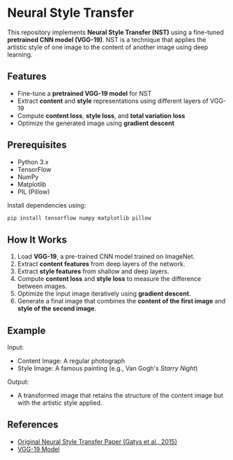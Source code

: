 # Neural Style Transfer

This repository implements **Neural Style Transfer (NST)** using a fine-tuned **pretrained CNN model (VGG-19)**. NST is a technique that applies the artistic style of one image to the content of another image using deep learning.

## Features
- Fine-tune a **pretrained VGG-19 model** for NST
- Extract **content** and **style** representations using different layers of VGG-19
- Compute **content loss**, **style loss**, and **total variation loss**
- Optimize the generated image using **gradient descent**

## Prerequisites
- Python 3.x
- TensorFlow
- NumPy
- Matplotlib
- PIL (Pillow)

Install dependencies using:
```bash
pip install tensorflow numpy matplotlib pillow
```

## How It Works
1. Load **VGG-19**, a pre-trained CNN model trained on ImageNet.
2. Extract **content features** from deep layers of the network.
3. Extract **style features** from shallow and deep layers.
4. Compute **content loss** and **style loss** to measure the difference between images.
5. Optimize the input image iteratively using **gradient descent**.
6. Generate a final image that combines the **content of the first image** and **style of the second image**.

## Example
Input:
- Content Image: A regular photograph
- Style Image: A famous painting (e.g., Van Gogh's *Starry Night*)

Output:
- A transformed image that retains the structure of the content image but with the artistic style applied.

## References
- [Original Neural Style Transfer Paper (Gatys et al., 2015)](https://arxiv.org/abs/1508.06576)
- [VGG-19 Model](https://arxiv.org/abs/1409.1556)
